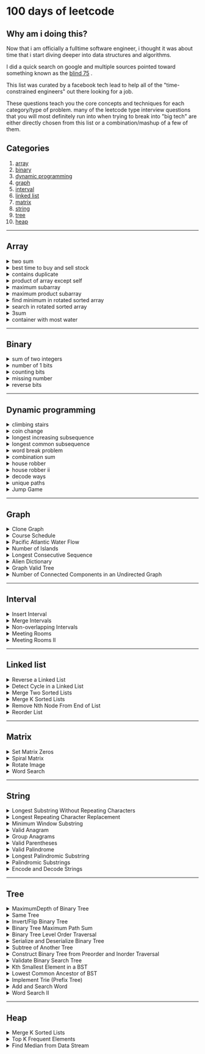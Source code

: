 # 100 days of leetcode

## Why am i doing this?

Now that i am officially a fulltime software engineer, i thought it was about time that i start diving deeper into data structures and algorithms.

I did a quick search on google and multiple sources pointed toward something known as the [blind 75](https://www.teamblind.com/post/new-year-gift---curated-list-of-top-75-leetcode-questions-to-save-your-time-oam1oreu) .

This list was curated by a facebook tech lead to help all of the "time-constrained engineers" out there looking for a job.

These questions teach you the core concepts and techniques for each category/type of problem. many of the leetcode type interview questions that you will most definitely run into when trying to break into "big tech" are either directly chosen from this list or a combination/mashup of a few of them.

## Categories

1. [array](#array)
2. [binary](#binary)
3. [dynamic programming](#dynamic-programming)
4. [graph](#graph)
5. [interval](#interval)
6. [linked list](#linked-list)
7. [matrix](#matrix)
8. [string](#string)
9. [tree](#tree)
10. [heap](#heap)

<hr>

## Array

<details>
<summary>two sum</summary>

### prompt:

Given an array of integers nums and an integer target, return indices of the two numbers such that they add up to target.

You may assume that each input would have exactly one solution, and you may not use the same element twice.

You can return the answer in any order.

### my solution:

```js
/**
 * @param {number[]} nums
 * @param {number} target
 * @return {number[]}
 */
var twoSum = function (nums, target) {
  //set up results object
  results = {};

  for (let i = 0; i < nums.length; i++) {
    // check to see if complement exists
    let complement = target - nums[i];
    if (results.hasOwnProperty(complement)) {
      return [results[complement], i];
    }
    results[nums[i]] = i;
  }

  return null;
};
```

### notes:

The _hasOwnProperty()_ method returns a boolean indicating whether the object has the specified property as its own property (as opposed to inheriting it).

[link to leetcode](https://leetcode.com/problems/two-sum/)

</details>

<details>
<summary>best time to buy and sell stock</summary>

### prompt:

You are given an array prices where prices[i] is the price of a given stock on the ith day.

You want to maximize your profit by choosing a single day to buy one stock and choosing a different day in the future to sell that stock.

Return the maximum profit you can achieve from this transaction. If you cannot achieve any profit, return 0.

### my solution:

```js
// My initial naive solution timed out.
/**
 * @param {number[]} prices
 * @return {number}
 */
var maxProfit = function (prices) {
  let buyPrice = 0;
  let sellPrice = 0;
  let profit = 0;

  for (let i = 0; i < prices.length; i++) {
    buyPrice = prices[i];
    for (let j = i + 1; j < prices.length; j++) {
      if (prices[j] > buyPrice) {
        sellPrice = prices[j];
        if (sellPrice - buyPrice > profit) {
          profit = sellPrice - buyPrice;
        }
      }
    }
  }
  return profit;
};

// After checking the discussion, I came to this solution.

/**
 * @param {number[]} prices
 * @return {number}
 */
var maxProfit = function (prices) {
  // trying sliding window

  let buy = 0;
  let sell = 1;
  let profit = 0;

  for (let i = 0; i < prices.length - 1; i++) {
    if (prices[sell] - prices[buy] > profit) {
      profit = prices[sell] - prices[buy];
    }

    if (prices[buy] > prices[sell]) {
      buy = sell;
    }
    sell = sell + 1;
  }
  return profit;
};
```

### notes:

The condition to use the sliding window technique is that the problem asks to find the maximum (or minimum) value for a function that calculates the answer repeatedly for a set of ranges from an array.

[link to leetcode](https://leetcode.com/problems/best-time-to-buy-and-sell-stock/)

</details>

<details>
<summary>contains duplicate</summary>

### prompt:

### my solution:

```js
// insert solution here
```

### notes:

[link to leetcode](https://leetcode.com/problems/contains-duplicate/)

</details>

<details>
<summary>product of array except self</summary>

### prompt:

### my solution:

```js
// insert solution here
```

### notes:

[link to leetcode](https://leetcode.com/problems/product-of-array-except-self/)

</details>

<details>
<summary>maximum subarray</summary>

### prompt:

### my solution:

```js
// insert solution here
```

### notes:

[link to leetcode](https://leetcode.com/problems/maximum-subarray/)

</details>

<details>
<summary>maximum product subarray</summary>

### prompt:

### my solution:

```js
// insert solution here
```

### notes:

[link to leetcode](https://leetcode.com/problems/maximum-product-subarray/)

</details>

<details>
<summary>find minimum in rotated sorted array</summary>

### prompt:

### my solution:

```js
// insert solution here
```

### notes:

[link to leetcode](https://leetcode.com/problems/find-minimum-in-rotated-sorted-array/)

</details>

<details>
<summary>search in rotated sorted array</summary>

### prompt:

### my solution:

```js
// insert solution here
```

### notes:

[link to leetcode](https://leetcode.com/problems/search-in-rotated-sorted-array/)

</details>

<details>
<summary>3sum</summary>

### prompt:

### my solution:

```js
// insert solution here
```

### notes:

[link to leetcode](https://leetcode.com/problems/3sum/)

</details>

<details>
<summary>container with most water</summary>

### prompt:

### my solution:

```js
// insert solution here
```

### notes:

[link to leetcode](https://leetcode.com/problems/container-with-most-water/)

</details>

<hr>

## Binary

<details>
<summary>sum of two integers</summary>

### prompt:

### my solution:

```js
// insert solution here
```

### notes:

[link to leetcode](https://leetcode.com/problems/sum-of-two-integers/)

</details>

<details>
<summary>number of 1 bits</summary>

### prompt:

### my solution:

```js
// insert solution here
```

### notes:

[link to leetcode](https://leetcode.com/problems/number-of-1-bits/)

</details>

<details>
<summary>counting bits</summary>

### prompt:

### my solution:

```js
// insert solution here
```

### notes:

[link to leetcode](https://leetcode.com/problems/counting-bits/)

</details>

<details>
<summary>missing number</summary>

### prompt:

### my solution:

```js
// insert solution here
```

### notes:

[link to leetcode](https://leetcode.com/problems/missing-number/)

</details>

<details>
<summary>reverse bits</summary>

### prompt:

### my solution:

```js
// insert solution here
```

### notes:

[link to leetcode](https://leetcode.com/problems/reverse-bits/)

</details>

<hr>

## Dynamic programming

<details>
<summary>climbing stairs</summary>

### prompt:

### my solution:

```js
// insert solution here
```

### notes:

[link to leetcode](https://leetcode.com/problems/climbing-stairs/)

</details>

<details>
<summary>coin change</summary>

### prompt:

### my solution:

```js
// insert solution here
```

### notes:

[link to leetcode](https://leetcode.com/problems/coin-change/)

</details>

<details>
<summary>longest increasing subsequence</summary>

### prompt:

### my solution:

```js
// insert solution here
```

### notes:

[link to leetcode](https://leetcode.com/problems/longest-increasing-subsequence/)

</details>

<details>
<summary>longest common subsequence</summary>

### prompt:

### my solution:

```js
// insert solution here
```

### notes:

[link to leetcode]()

</details>

<details>
<summary>word break problem</summary>

### prompt:

### my solution:

```js
// insert solution here
```

### notes:

[link to leetcode](https://leetcode.com/problems/word-break/)

</details>

<details>
<summary>combination sum</summary>

### prompt:

### my solution:

```js
// insert solution here
```

### notes:

[link to leetcode](https://leetcode.com/problems/combination-sum-iv/)

</details>

<details>
<summary>house robber</summary>

### prompt:

### my solution:

```js
// insert solution here
```

### notes:

[link to leetcode](https://leetcode.com/problems/house-robber/)

</details>

<details>
<summary>house robber ii</summary>

### prompt:

### my solution:

```js
// insert solution here
```

### notes:

[link to leetcode](https://leetcode.com/problems/house-robber-ii/)

</details>

<details>
<summary>decode ways</summary>

### prompt:

### my solution:

```js
// insert solution here
```

### notes:

[link to leetcode](https://leetcode.com/problems/decode-ways/)

</details>

<details>
<summary>unique paths</summary>

### prompt:

### my solution:

```js
// insert solution here
```

### notes:

[link to leetcode](https://leetcode.com/problems/unique-paths/)

</details>

<details>
<summary>Jump Game</summary>

### prompt:

### my solution:

```js
// insert solution here
```

### notes:

[link to leetcode](https://leetcode.com/problems/jump-game/)

</details>

<hr>

## Graph

<details>
<summary>Clone Graph</summary>

### prompt:

### my solution:

```js
// insert solution here
```

### notes:

[link to leetcode](https://leetcode.com/problems/clone-graph/)

</details>

<details>
<summary>Course Schedule</summary>

### prompt:

### my solution:

```js
// insert solution here
```

### notes:

[link to leetcode](https://leetcode.com/problems/course-schedule/)

</details>

<details>
<summary>Pacific Atlantic Water Flow</summary>

### prompt:

### my solution:

```js
// insert solution here
```

### notes:

[link to leetcode](https://leetcode.com/problems/pacific-atlantic-water-flow/)

</details>

<details>
<summary>Number of Islands</summary>

### prompt:

### my solution:

```js
// insert solution here
```

### notes:

[link to leetcode](https://leetcode.com/problems/number-of-islands/)

</details>

<details>
<summary>Longest Consecutive Sequence</summary>

### prompt:

### my solution:

```js
// insert solution here
```

### notes:

[link to leetcode](https://leetcode.com/problems/longest-consecutive-sequence/)

</details>

<details>
<summary>Alien Dictionary</summary>

### prompt:

### my solution:

```js
// insert solution here
```

### notes:

[link to leetcode](https://leetcode.com/problems/alien-dictionary/)

</details>

<details>
<summary>Graph Valid Tree</summary>

### prompt:

### my solution:

```js
// insert solution here
```

### notes:

[link to leetcode](https://leetcode.com/problems/graph-valid-tree/)

</details>

<details>
<summary>Number of Connected Components in an Undirected Graph</summary>

### prompt:

### my solution:

```js
// insert solution here
```

### notes:

[link to leetcode](https://leetcode.com/problems/number-of-connected-components-in-an-undirected-graph/)

</details>

<hr>

## Interval

<details>
<summary>Insert Interval</summary>

### prompt:

### my solution:

```js
// insert solution here
```

### notes:

[link to leetcode](https://leetcode.com/problems/insert-interval/)

</details>

<details>
<summary>Merge Intervals</summary>

### prompt:

### my solution:

```js
// insert solution here
```

### notes:

[link to leetcode](https://leetcode.com/problems/merge-intervals/)

</details>

<details>
<summary>Non-overlapping Intervals</summary>

### prompt:

### my solution:

```js
// insert solution here
```

### notes:

[link to leetcode](https://leetcode.com/problems/non-overlapping-intervals/)

</details>

<details>
<summary>Meeting Rooms</summary>

### prompt:

### my solution:

```js
// insert solution here
```

### notes:

[link to leetcode](https://leetcode.com/problems/meeting-rooms/)

</details>

<details>
<summary>Meeting Rooms II</summary>

### prompt:

### my solution:

```js
// insert solution here
```

### notes:

[link to leetcode](https://leetcode.com/problems/meeting-rooms-ii/)

</details>

<hr>

## Linked list

<details>
<summary>Reverse a Linked List</summary>

### prompt:

### my solution:

```js
// insert solution here
```

### notes:

[link to leetcode](https://leetcode.com/problems/reverse-linked-list/)

</details>

<details>
<summary>Detect Cycle in a Linked List</summary>

### prompt:

### my solution:

```js
// insert solution here
```

### notes:

[link to leetcode](https://leetcode.com/problems/linked-list-cycle/)

</details>

<details>
<summary>Merge Two Sorted Lists</summary>

### prompt:

### my solution:

```js
// insert solution here
```

### notes:

[link to leetcode](https://leetcode.com/problems/merge-two-sorted-lists/)

</details>

<details>
<summary>Merge K Sorted Lists</summary>

### prompt:

### my solution:

```js
// insert solution here
```

### notes:

[link to leetcode](https://leetcode.com/problems/merge-k-sorted-lists/)

</details>

<details>
<summary>Remove Nth Node From End of List </summary>

### prompt:

### my solution:

```js
// insert solution here
```

### notes:

[link to leetcode](https://leetcode.com/problems/remove-nth-node-from-end-of-list/)

</details>

<details>
<summary>Reorder List</summary>

### prompt:

### my solution:

```js
// insert solution here
```

### notes:

[link to leetcode](https://leetcode.com/problems/reorder-list/)

</details>

<hr>

## Matrix

<details>
<summary>Set Matrix Zeros</summary>

### prompt:

### my solution:

```js
// insert solution here
```

### notes:

[link to leetcode](https://leetcode.com/problems/set-matrix-zeroes/)

</details>

<details>
<summary>Spiral Matrix</summary>

### prompt:

### my solution:

```js
// insert solution here
```

### notes:

[link to leetcode](https://leetcode.com/problems/spiral-matrix/)

</details>

<details>
<summary>Rotate Image</summary>

### prompt:

### my solution:

```js
// insert solution here
```

### notes:

[link to leetcode](https://leetcode.com/problems/rotate-image/)

</details>

<details>
<summary>Word Search</summary>

### prompt:

### my solution:

```js
// insert solution here
```

### notes:

[link to leetcode](https://leetcode.com/problems/word-search/)

</details>

<hr>

## String

<details>
<summary>Longest Substring Without Repeating Characters</summary>

### prompt:

### my solution:

```js
// insert solution here
```

### notes:

[link to leetcode](https://leetcode.com/problems/longest-substring-without-repeating-characters/)

</details>

<details>
<summary>Longest Repeating Character Replacement</summary>

### prompt:

### my solution:

```js
// insert solution here
```

### notes:

[link to leetcode](https://leetcode.com/problems/longest-repeating-character-replacement/)

</details>

<details>
<summary>Minimum Window Substring</summary>

### prompt:

### my solution:

```js
// insert solution here
```

### notes:

[link to leetcode](https://leetcode.com/problems/minimum-window-substring/)

</details>

<details>
<summary>Valid Anagram</summary>

### prompt:

### my solution:

```js
// insert solution here
```

### notes:

[link to leetcode](https://leetcode.com/problems/valid-anagram/)

</details>

<details>
<summary>Group Anagrams</summary>

### prompt:

### my solution:

```js
// insert solution here
```

### notes:

[link to leetcode](https://leetcode.com/problems/group-anagrams/)

</details>

<details>
<summary>Valid Parentheses</summary>

### prompt:

### my solution:

```js
// insert solution here
```

### notes:

[link to leetcode](https://leetcode.com/problems/valid-parentheses/)

</details>

<details>
<summary>Valid Palindrome</summary>

### prompt:

### my solution:

```js
// insert solution here
```

### notes:

[link to leetcode](https://leetcode.com/problems/valid-palindrome/)

</details>

<details>
<summary>Longest Palindromic Substring</summary>

### prompt:

### my solution:

```js
// insert solution here
```

### notes:

[link to leetcode](https://leetcode.com/problems/longest-palindromic-substring/)

</details>

<details>
<summary>Palindromic Substrings</summary>

### prompt:

### my solution:

```js
// insert solution here
```

### notes:

[link to leetcode](https://leetcode.com/problems/palindromic-substrings/)

</details>

<details>
<summary>Encode and Decode Strings</summary>

### prompt:

### my solution:

```js
// insert solution here
```

### notes:

[link to leetcode](https://leetcode.com/problems/encode-and-decode-strings/)

</details>

<hr>

## Tree

<details>
<summary>MaximumDepth of Binary Tree</summary>

### prompt:

### my solution:

```js
// insert solution here
```

### notes:

[link to leetcode](https://leetcode.com/problems/maximum-depth-of-binary-tree/)

</details>

<details>
<summary>Same Tree</summary>

### prompt:

### my solution:

```js
// insert solution here
```

### notes:

[link to leetcode](https://leetcode.com/problems/same-tree/)

</details>

<details>
<summary>Invert/Flip Binary Tree</summary>

### prompt:

### my solution:

```js
// insert solution here
```

### notes:

[link to leetcode](https://leetcode.com/problems/invert-binary-tree/)

</details>

<details>
<summary>Binary Tree Maximum Path Sum</summary>

### prompt:

### my solution:

```js
// insert solution here
```

### notes:

[link to leetcode](https://leetcode.com/problems/binary-tree-maximum-path-sum/)

</details>

<details>
<summary>Binary Tree Level Order Traversal</summary>

### prompt:

### my solution:

```js
// insert solution here
```

### notes:

[link to leetcode](https://leetcode.com/problems/binary-tree-level-order-traversal/)

</details>

<details>
<summary>Serialize and Deserialize Binary Tree</summary>

### prompt:

### my solution:

```js
// insert solution here
```

### notes:

[link to leetcode](https://leetcode.com/problems/serialize-and-deserialize-binary-tree/)

</details>

<details>
<summary>Subtree of Another Tree</summary>

### prompt:

### my solution:

```js
// insert solution here
```

### notes:

[link to leetcode](https://leetcode.com/problems/subtree-of-another-tree/)

</details>

<details>
<summary>Construct Binary Tree from Preorder and Inorder Traversal</summary>

### prompt:

### my solution:

```js
// insert solution here
```

### notes:

[link to leetcode](https://leetcode.com/problems/construct-binary-tree-from-preorder-and-inorder-traversal/)

</details>

<details>
<summary>Validate Binary Search Tree</summary>

### prompt:

### my solution:

```js
// insert solution here
```

### notes:

[link to leetcode](https://leetcode.com/problems/validate-binary-search-tree/)

</details>

<details>
<summary>Kth Smallest Element in a BST</summary>

### prompt:

### my solution:

```js
// insert solution here
```

### notes:

[link to leetcode](https://leetcode.com/problems/kth-smallest-element-in-a-bst/)

</details>

<details>
<summary>Lowest Common Ancestor of BST</summary>

### prompt:

### my solution:

```js
// insert solution here
```

### notes:

[link to leetcode](https://leetcode.com/problems/lowest-common-ancestor-of-a-binary-search-tree/)

</details>

<details>
<summary>Implement Trie (Prefix Tree)</summary>

### prompt:

### my solution:

```js
// insert solution here
```

### notes:

[link to leetcode](https://leetcode.com/problems/implement-trie-prefix-tree/)

</details>

<details>
<summary>Add and Search Word</summary>

### prompt:

### my solution:

```js
// insert solution here
```

### notes:

[link to leetcode](https://leetcode.com/problems/add-and-search-word-data-structure-design/)

</details>

<details>
<summary>Word Search II</summary>

### prompt:

### my solution:

```js
// insert solution here
```

### notes:

[link to leetcode](https://leetcode.com/problems/word-search-ii/)

</details>

<hr>

## Heap

<details>
<summary>Merge K Sorted Lists</summary>

### prompt:

### my solution:

```js
// insert solution here
```

### notes:

[link to leetcode](https://leetcode.com/problems/merge-k-sorted-lists/)

</details>

<details>
<summary>Top K Frequent Elements</summary>

### prompt:

### my solution:

```js
// insert solution here
```

### notes:

[link to leetcode](https://leetcode.com/problems/top-k-frequent-elements/)

</details>

<details>
<summary>Find Median from Data Stream</summary>

### prompt:

### my solution:

```js
// insert solution here
```

### notes:

[link to leetcode](https://leetcode.com/problems/find-median-from-data-stream/)

</details>
